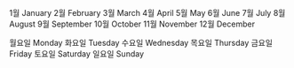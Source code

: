 1월 January
2월 February
3월 March
4월 April
5월 May
6월 June
7월 July
8월 August
9월 September
10월 October
11월 November
12월 December  

월요일 Monday
화요일 Tuesday
수요일 Wednesday
목요일 Thursday
금요일 Friday
토요일 Saturday
일요일 Sunday 
